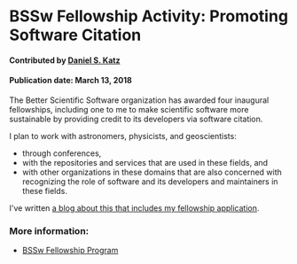 # BSSw Fellowship Activity: Promoting Software Citation


#### Contributed by [Daniel S. Katz](https://github.com/danielskatz "Daniel S. Katz GitHub Profile")

#### Publication date: March 13, 2018

The Better Scientific Software organization has awarded four inaugural fellowships, including one to me to make scientific software more sustainable by providing credit to its developers via software citation.

I plan to work with astronomers, physicists, and geoscientists: 
- through conferences,
- with the repositories and services that are used in these fields, and
- with other organizations in these domains that are also concerned with recognizing the role of software and its developers and maintainers in these fields.

I've written [a blog about this that includes my fellowship application](https://danielskatzblog.wordpress.com/2018/02/08/better-scientific-software-fellowship/).

### More information: 
- [BSSw Fellowship Program](https://bssw.io/pages/bssw-fellowship-program)

<!---
Publish: Yes
Featured: 2  
Categories: collaboration
Topics: discussion forums, Q&A sites, projects and organizations
Tags: bssw-blog-article
Level: 2
Prerequisites: default
Aggregate: none
--->
